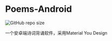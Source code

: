 # Poems-Android

![GitHub repo size](https://img.shields.io/github/repo-size/YangguangZhou/Poems-Android?style=flat-square)

 一个安卓端诗词背诵软件，采用Material You Design
